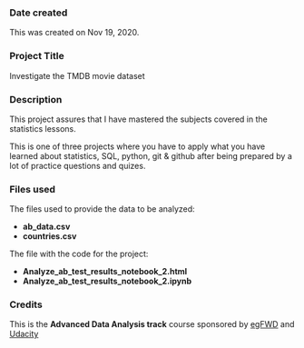 ### Date created
This was created on Nov 19, 2020.

### Project Title
Investigate the TMDB movie dataset

### Description
This project assures that I have mastered the subjects covered in the statistics lessons.

This is one of three projects where you have to apply what you have learned about statistics, SQL, python, git & github after being prepared by a lot of practice questions and quizes.

### Files used
The files used to provide the data to be analyzed:
- **ab_data.csv**
- **countries.csv**

The file with the code for the project:
- **Analyze_ab_test_results_notebook_2.html**
- **Analyze_ab_test_results_notebook_2.ipynb**

### Credits
This is the **Advanced Data Analysis track** course sponsored by [egFWD](https://egfwd.com/)  and [Udacity](https://www.udacity.com/)
